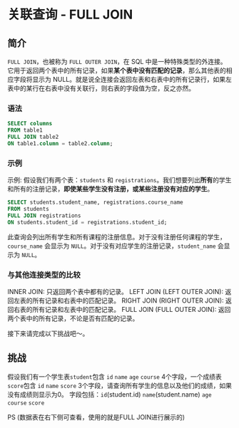 # 关联查询 - FULL JOIN

## 简介

`FULL JOIN`，也被称为 `FULL OUTER JOIN`，在 SQL 中是一种特殊类型的外连接。它用于返回两个表中的所有记录，如果**某个表中没有匹配的记录**，那么其他表的相应字段将显示为 NULL。就是说全连接会返回左表和右表中的所有记录行，如果左表中的某行在右表中没有关联行，则右表的字段值为空，反之亦然。

### 语法

```sql
SELECT columns
FROM table1
FULL JOIN table2
ON table1.column = table2.column;
```

### 示例

示例: 假设我们有两个表：`students` 和 `registrations`。我们想要列出**所有**的学生和所有的注册记录，**即使某些学生没有注册，或某些注册没有对应的学生**。

```sql
SELECT students.student_name, registrations.course_name
FROM students
FULL JOIN registrations
ON students.student_id = registrations.student_id;
```

此查询会列出所有学生和所有课程的注册信息。对于没有注册任何课程的学生，`course_name` 会显示为 `NULL`。对于没有对应学生的注册记录，`student_name` 会显示为 `NULL`。

### 与其他连接类型的比较

INNER JOIN: 只返回两个表中都有的记录。
LEFT JOIN (LEFT OUTER JOIN): 返回左表的所有记录和右表中的匹配记录。
RIGHT JOIN (RIGHT OUTER JOIN): 返回右表的所有记录和左表中的匹配记录。
FULL JOIN (FULL OUTER JOIN): 返回两个表中的所有记录，不论是否有匹配的记录。

接下来请完成以下挑战吧～。

## 挑战

假设我们有一个学生表`student`包含 `id` `name` `age` `course` 4个字段，一个成绩表`score`包含 `id` `name` `score` 3个字段，请查询所有学生的信息以及他们的成绩，如果没有成绩则显示为0。
字段包括：`id`(student.id) `name`(student.name) `age` `course` `score`

PS (数据表在右下侧可查看，使用的就是FULL JOIN进行展示的)
